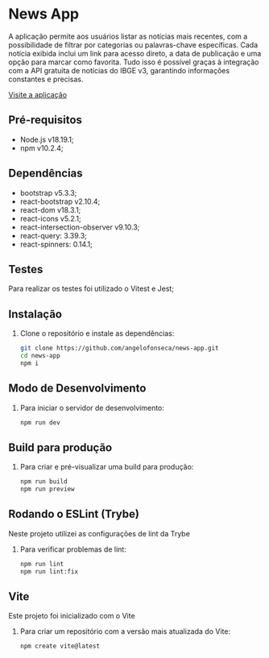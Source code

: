 # News App

A aplicação permite aos usuários listar as notícias mais recentes, com a possibilidade de filtrar por categorias ou palavras-chave específicas. Cada notícia exibida inclui um link para acesso direto, a data de publicação e uma opção para marcar como favorita. Tudo isso é possível graças à integração com a API gratuita de notícias do IBGE v3, garantindo informações constantes e precisas.

[Visite a aplicação](https://your-news-dz7n4plel-angelo-fonsecas-projects.vercel.app/)

## Pré-requisitos

- Node.js v18.19.1;
- npm v10.2.4;

## Dependências

- bootstrap v5.3.3;
- react-bootstrap v2.10.4;
- react-dom v18.3.1;
- react-icons v5.2.1;
- react-intersection-observer v9.10.3;
- react-query: 3.39.3;
- react-spinners: 0.14.1;

## Testes

Para realizar os testes foi utilizado o Vitest e Jest;

## Instalação

1. Clone o repositório e instale as dependências:

   ```bash
   git clone https://github.com/angelofonseca/news-app.git
   cd news-app
   npm i

## Modo de Desenvolvimento

1. Para iniciar o servidor de desenvolvimento:

   ```bash
   npm run dev

## Build para produção

1. Para criar e pré-visualizar uma build para produção:

   ```bash
   npm run build
   npm run preview

## Rodando o ESLint (Trybe)

Neste projeto utilizei as configurações de lint da Trybe

1. Para verificar problemas de lint:

   ```bash
   npm run lint
   npm run lint:fix

## Vite

  Este projeto foi inicializado com o Vite

1. Para criar um repositório com a versão mais atualizada do Vite:

   ```bash
   npm create vite@latest
